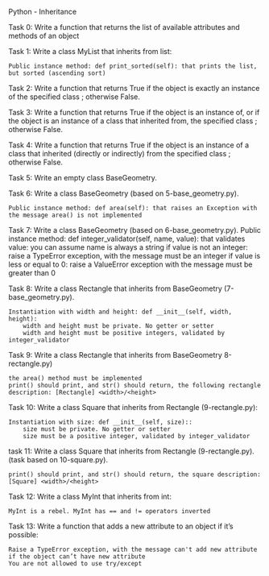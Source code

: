 Python - Inheritance 

Task 0: Write a function that returns the list of available attributes and methods of an object

Task 1: Write a class MyList that inherits from list:

    Public instance method: def print_sorted(self): that prints the list, but sorted (ascending sort)

Task 2: Write a function that returns True if the object is exactly an instance of the specified class ; otherwise False.

Task 3: Write a function that returns True if the object is an instance of, or if the object is an instance of a class that inherited from, the specified class ; otherwise False.

Task 4: Write a function that returns True if the object is an instance of a class that inherited (directly or indirectly) from the specified class ; otherwise False.

Task 5: Write an empty class BaseGeometry.

Task 6: Write a class BaseGeometry (based on 5-base_geometry.py).

    Public instance method: def area(self): that raises an Exception with the message area() is not implemented

Task 7: Write a class BaseGeometry (based on 6-base_geometry.py).
    Public instance method: def integer_validator(self, name, value): that validates value:
        you can assume name is always a string
        if value is not an integer: raise a TypeError exception, with the message <name> must be an integer
        if value is less or equal to 0: raise a ValueError exception with the message <name> must be greater than 0

Task 8: Write a class Rectangle that inherits from BaseGeometry (7-base_geometry.py).

    Instantiation with width and height: def __init__(self, width, height):
        width and height must be private. No getter or setter
        width and height must be positive integers, validated by integer_validator

Task 9: Write a class Rectangle that inherits from BaseGeometry  8-rectangle.py)

    the area() method must be implemented
    print() should print, and str() should return, the following rectangle description: [Rectangle] <width>/<height>

Task 10: Write a class Square that inherits from Rectangle (9-rectangle.py):

    Instantiation with size: def __init__(self, size)::
        size must be private. No getter or setter
        size must be a positive integer, validated by integer_validator

task 11: Write a class Square that inherits from Rectangle (9-rectangle.py). (task based on 10-square.py).

    print() should print, and str() should return, the square description: [Square] <width>/<height>

Task 12: Write a class MyInt that inherits from int:

    MyInt is a rebel. MyInt has == and != operators inverted

Task 13: Write a function that adds a new attribute to an object if it’s possible:

    Raise a TypeError exception, with the message can't add new attribute if the object can’t have new attribute
    You are not allowed to use try/except
